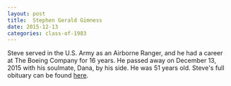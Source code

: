 ```yaml
---
layout: post
title:  Stephen Gerald Gimness
date: 2015-12-13
categories: class-of-1983
---
```


Steve served in the U.S. Army as an Airborne Ranger, and he had a career at The Boeing Company for 16 years.  He passed away on December 13, 2015 with his soulmate, Dana, by his side.  He was 51 years old.  Steve's full obituary can be found [here](http://tinyurl.com/h233k7h).

